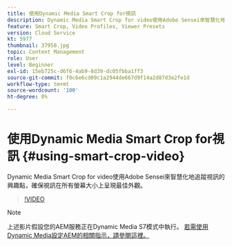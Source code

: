 ```yaml
---
title: 使用Dynamic Media Smart Crop for視訊
description: Dynamic Media Smart Crop for video使用Adobe Sensei來智慧化地追蹤視訊的興趣點，確保視訊在所有螢幕大小上呈現最佳外觀。
feature: Smart Crop, Video Profiles, Viewer Presets
version: Cloud Service
kt: 5977
thumbnail: 37958.jpg
topic: Content Management
role: User
level: Beginner
exl-id: 15eb725c-d6f6-4ab9-8d39-dc05fbba1ff3
source-git-commit: f0c6e6cd09c1a2944de667d9f14a2d87d3e2fe1d
workflow-type: tm+mt
source-wordcount: '100'
ht-degree: 0%

---
```


# 使用Dynamic Media Smart Crop for視訊 {#using-smart-crop-video}

Dynamic Media Smart Crop for video使用Adobe Sensei來智慧化地追蹤視訊的興趣點，確保視訊在所有螢幕大小上呈現最佳外觀。

>[!VIDEO](https://video.tv.adobe.com/v/37958/?quality=12)

>[!NOTE]
>
>上述影片假設您的AEM服務正在Dynamic Media S7模式中執行。 [若需使用Dynamic Media設定AEM的相關指示，請參閱這裡。](https://experienceleague.adobe.com/docs/experience-manager-cloud-service/assets/dynamicmedia/config-dm.html)
